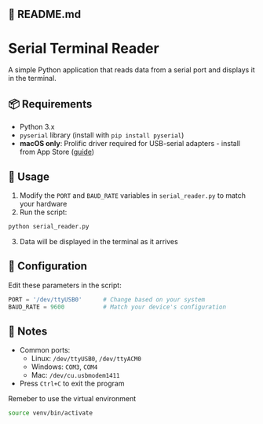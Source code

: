 ## 📄 README.md

# Serial Terminal Reader

A simple Python application that reads data from a serial port and displays it in the terminal.

## 📦 Requirements
- Python 3.x
- `pyserial` library (install with `pip install pyserial`)
- **macOS only**: Prolific driver required for USB-serial adapters - install from App Store ([guide](https://kb.plugable.com/serial-adapter/how-to-install-prolific-serial-port-drivers-on-macos))

## 🚀 Usage
1. Modify the `PORT` and `BAUD_RATE` variables in `serial_reader.py` to match your hardware
2. Run the script:
```bash
python serial_reader.py
```
3. Data will be displayed in the terminal as it arrives

## 🔧 Configuration
Edit these parameters in the script:
```python
PORT = '/dev/ttyUSB0'      # Change based on your system
BAUD_RATE = 9600           # Match your device's configuration
```

## 📌 Notes
- Common ports:
  - Linux: `/dev/ttyUSB0`, `/dev/ttyACM0`
  - Windows: `COM3`, `COM4`
  - Mac: `/dev/cu.usbmodem1411`
- Press `Ctrl+C` to exit the program


Remeber to use the virtual environment

``` bash
source venv/bin/activate
```